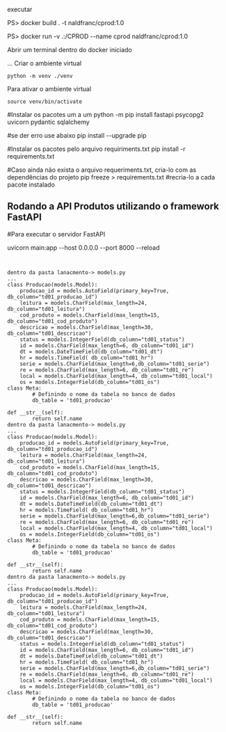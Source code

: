 ﻿executar

PS> docker build . -t naldfranc/cprod:1.0

PS> docker run -v .:/CPROD --name cprod naldfranc/cprod:1.0

Abrir um terminal dentro do docker iniciado


...
Criar o ambiente virtual

```
python -m venv ./venv
```
Para ativar o ambiente virtual
```
source venv/bin/activate
```

#Instalar os pacotes um a um
python -m pip install fastapi psycopg2 uvicorn pydantic sqlalchemy

#se der erro use abaixo
pip install --upgrade pip

#Instalar os pacotes pelo arquivo requiriments.txt
pip install -r requirements.txt


#Caso ainda não exista o arquivo requeriments.txt, cria-lo com  as dependências do projeto
pip freeze > requirements.txt
#recria-lo a cada pacote instalado

## Rodando a API Produtos utilizando o framework FastAPI
#Para executar o servidor FastAPI

uvicorn main:app --host 0.0.0.0 --port 8000 --reload
```


dentro da pasta lanacmento-> models.py
...
class Producao(models.Model):
    producao_id = models.AutoField(primary_key=True, db_column="td01_producao_id")
    leitura = models.CharField(max_length=24, db_column="td01_leitura")
    cod_produto = models.CharField(max_length=15, db_column="td01_cod_produto")
    descricao = models.CharField(max_length=30, db_column="td01_descricao")
    status = models.IntegerField(db_column="td01_status")
    id = models.CharField(max_length=6, db_column="td01_id")
    dt = models.DateTimeField(db_column="td01_dt")
    hr = models.TimeField( db_column="td01_hr")
    serie = models.CharField(max_length=6,db_column="td01_serie")
    re = models.CharField(max_length=6, db_column="td01_re")
    local = models.CharField(max_length=4, db_column="td01_local")
    os = models.IntegerField(db_column="td01_os")
class Meta:
        # Definindo o nome da tabela no banco de dados
        db_table = 'td01_producao'

def __str__(self):
        return self.name
dentro da pasta lanacmento-> models.py
...
class Producao(models.Model):
    producao_id = models.AutoField(primary_key=True, db_column="td01_producao_id")
    leitura = models.CharField(max_length=24, db_column="td01_leitura")
    cod_produto = models.CharField(max_length=15, db_column="td01_cod_produto")
    descricao = models.CharField(max_length=30, db_column="td01_descricao")
    status = models.IntegerField(db_column="td01_status")
    id = models.CharField(max_length=6, db_column="td01_id")
    dt = models.DateTimeField(db_column="td01_dt")
    hr = models.TimeField( db_column="td01_hr")
    serie = models.CharField(max_length=6,db_column="td01_serie")
    re = models.CharField(max_length=6, db_column="td01_re")
    local = models.CharField(max_length=4, db_column="td01_local")
    os = models.IntegerField(db_column="td01_os")
class Meta:
        # Definindo o nome da tabela no banco de dados
        db_table = 'td01_producao'

def __str__(self):
        return self.name
dentro da pasta lanacmento-> models.py
...
class Producao(models.Model):
    producao_id = models.AutoField(primary_key=True, db_column="td01_producao_id")
    leitura = models.CharField(max_length=24, db_column="td01_leitura")
    cod_produto = models.CharField(max_length=15, db_column="td01_cod_produto")
    descricao = models.CharField(max_length=30, db_column="td01_descricao")
    status = models.IntegerField(db_column="td01_status")
    id = models.CharField(max_length=6, db_column="td01_id")
    dt = models.DateTimeField(db_column="td01_dt")
    hr = models.TimeField( db_column="td01_hr")
    serie = models.CharField(max_length=6,db_column="td01_serie")
    re = models.CharField(max_length=6, db_column="td01_re")
    local = models.CharField(max_length=4, db_column="td01_local")
    os = models.IntegerField(db_column="td01_os")
class Meta:
        # Definindo o nome da tabela no banco de dados
        db_table = 'td01_producao'

def __str__(self):
        return self.name
